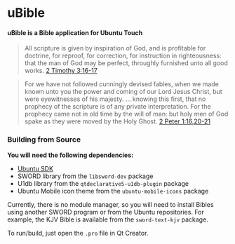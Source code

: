 uBible
======

#### uBible is a Bible application for Ubuntu Touch ####

> All scripture is given by inspiration of God, and is profitable for doctrine, for reproof, for correction, for instruction in righteousness: that the man of God may be perfect, throughly furnished unto all good works.
> [2 Timothy 3:16-17](http://www.biblegateway.com/passage/?search=2%20Timothy%203:16-17&version=KJV)

> For we have not followed cunningly devised fables, when we made known unto you the power and coming of our Lord Jesus Christ, but were eyewitnesses of his majesty. ... knowing this first, that no prophecy of the scripture is of any private interpretation. For the prophecy came not in old time by the will of man: but holy men of God spake as they were moved by the Holy Ghost.
> [2 Peter 1:16,20-21](http://www.biblegateway.com/passage/?search=2%20Peter%201:16-21&version=KJV)

### Building from Source

**You will need the following dependencies:**

* [Ubuntu SDK](http://developer.ubuntu.com/get-started/)
* SWORD library from the `libsword-dev` package
* U1db library from the `qtdeclarative5-u1db-plugin` package
* Ubuntu Mobile icon theme from the `ubuntu-mobile-icons` package

Currently, there is no module manager, so you will need to install Bibles using another SWORD program or from the Ubuntu repositories. For example, the KJV Bible is available from the `sword-text-kjv` package.

To run/build, just open the `.pro` file in Qt Creator.
